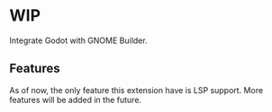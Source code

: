 # WIP
Integrate Godot with GNOME Builder.

## Features
As of now, the only feature this extension have is LSP support. More features will be added in the future.

